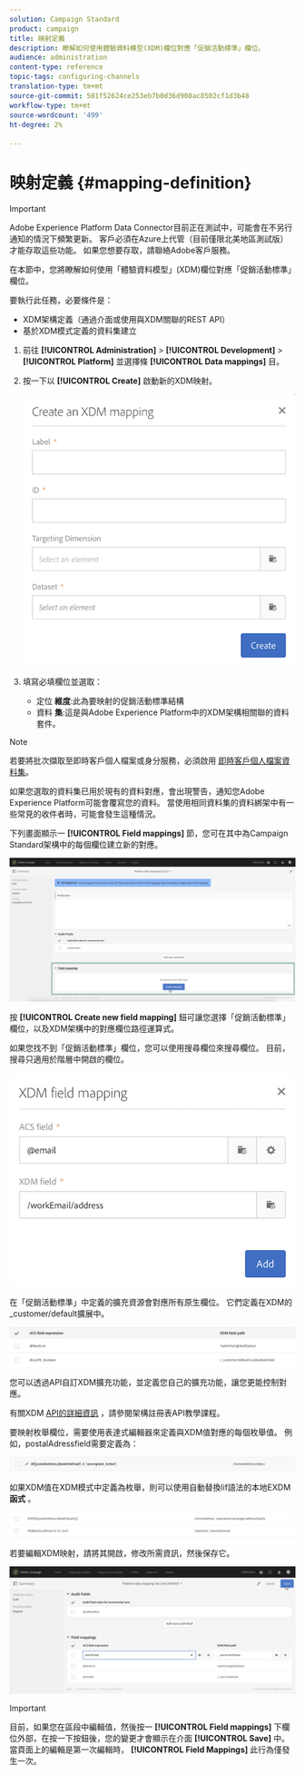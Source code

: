 ```yaml
---
solution: Campaign Standard
product: campaign
title: 映射定義
description: 瞭解如何使用體驗資料模型(XDM)欄位對應「促銷活動標準」欄位。
audience: administration
content-type: reference
topic-tags: configuring-channels
translation-type: tm+mt
source-git-commit: 501f52624ce253eb7b0d36d908ac8502cf1d3b48
workflow-type: tm+mt
source-wordcount: '499'
ht-degree: 2%

---
```



# 映射定義 {#mapping-definition}

>[!IMPORTANT]
>
>Adobe Experience Platform Data Connector目前正在測試中，可能會在不另行通知的情況下頻繁更新。 客戶必須在Azure上代管（目前僅限北美地區測試版）才能存取這些功能。 如果您想要存取，請聯絡Adobe客戶服務。

在本節中，您將瞭解如何使用「體驗資料模型」(XDM)欄位對應「促銷活動標準」欄位。

要執行此任務，必要條件是：

* XDM架構定義（通過介面或使用與XDM關聯的REST API）
* 基於XDM模式定義的資料集建立

1. 前往 **[!UICONTROL Administration]** > **[!UICONTROL Development]** > **[!UICONTROL Platform]** 並選擇條 **[!UICONTROL Data mappings]** 目。

1. 按一下以 **[!UICONTROL Create]** 啟動新的XDM映射。

   ![](assets/aep_createmapping.png)

1. 填寫必填欄位並選取：

   * 定位 **維度**:此為要映射的促銷活動標準結構
   * 資料 **集**:這是與Adobe Experience Platform中的XDM架構相關聯的資料套件。

>[!NOTE]
>
>若要將批次擷取至即時客戶個人檔案或身分服務，必須啟用 [即時客戶個人檔案資料集](https://docs.adobe.com/content/help/en/experience-platform/rtcdp/intro/get-started.html)。
>
>如果您選取的資料集已用於現有的資料對應，會出現警告，通知您Adobe Experience Platform可能會覆寫您的資料。 當使用相同資料集的資料綁架中有一些常見的收件者時，可能會發生這種情況。

下列畫面顯示一 **[!UICONTROL Field mappings]** 節，您可在其中為Campaign Standard架構中的每個欄位建立新的對應。

![](assets/aep_fieldmappings.png)

按 **[!UICONTROL Create new field mapping]** 鈕可讓您選擇「促銷活動標準」欄位，以及XDM架構中的對應欄位路徑運算式。

如果您找不到「促銷活動標準」欄位，您可以使用搜尋欄位來搜尋欄位。 目前，搜尋只適用於階層中開啟的欄位。

![](assets/aep_mapfield.png)

在「促銷活動標準」中定義的擴充資源會對應所有原生欄位。 它們定義在XDM的_customer/default擴展中。

![](assets/aep_fieldscusmapping.png)

您可以透過API自訂XDM擴充功能，並定義您自己的擴充功能，讓您更能控制對應。

有關XDM [API的詳細資訊](https://docs.adobe.com/content/help/zh-Hant/experience-platform/xdm/api/getting-started.html) ，請參閱架構註冊表API教學課程。

要映射枚舉欄位，需要使用表達式編輯器來定義與XDM值對應的每個枚舉值。 例如，postalAdressfield需要定義為：

![](assets/aep_enummapping.png)

如果XDM值在XDM模式中定義為枚舉，則可以使用自動替換lif語法的本地EXDM **函式** 。

![](assets/aep_enummappingexdm.png)

若要編輯XDM映射，請將其開啟，修改所需資訊，然後保存它。

![](assets/aep_editmapping.png)

>[!IMPORTANT]
>
>目前，如果您在區段中編輯值，然後按一 **[!UICONTROL Field mappings]** 下欄位外部，在按一下按鈕後，您的變更才會顯示在介面 **[!UICONTROL Save]** 中。 當頁面上的編輯是第一次編輯時， **[!UICONTROL Field Mappings]** 此行為僅發生一次。
